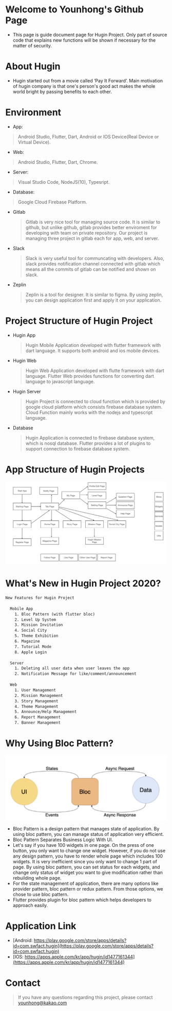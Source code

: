 # Welcome to Younhong's Github Page
* This page is guide document page for Hugin Project.
Only part of source code that explains new functions will be shown if necessary for the matter of security.

# About Hugin
* Hugin started out from a movie called ‘Pay It Forward’. Main motivation of hugin company is that one's person's good act makes the whole world bright by passing benefits to each other.

# Environment
* App:    
> Android Studio, Flutter, Dart, Android or IOS Device(Real Device or Virtual Device).

* Web: 
> Android Studio, Flutter, Dart, Chrome.

* Server: 
> Visual Studio Code, NodeJS(10), Typesript.

* Database: 
> Google Cloud Firebase Platform.

* Gitlab
   > Gitlab is very nice tool for managing source code. It is similar to github, but unlike github, gitlab provides better enviroment for developing with team on private repository. Our project is managing three project in gitlab each for app, web, and server.
* Slack
  > Slack is very useful tool for communcating with developers. Also, slack provides notification channel connected with gitlab which means all the commits of gitlab can be notified and shown on slack.
* Zeplin
  > Zeplin is a tool for designer. It is similar to figma. By using zeplin, you can design application first and apply it on your application.
  
# Project Structure of Hugin Project
* Hugin App
  > Hugin Mobile Application developed with flutter framework with dart language. It supports both android and ios mobile devices.
* Hugin Web
  > Hugin Web Application developed with flutte framework with dart language. Flutter Web provides functions for converting dart language to javascript language.
* Hugin Server
  > Hugin Project is connected to cloud function which is provided by google cloud platform which consists firebase database system. Cloud Function mainly works with the nodejs and typescript language.
* Database
  > Hugin Application is connected to firebase database system, which is nosql database. Flutter provides a lot of plugins to support connection to firebase database system.

# App Structure of Hugin Projects
![허그인 앱 구조](./images/app.png)

# What's New in Hugin Project 2020?
```html
New Features for Hugin Project

  Mobile App
    1. Bloc Pattern (with flutter bloc)
    2. Level Up System
    3. Mission Invitation
    4. Social City
    5. Theme Exhibition
    6. Magazine
    7. Tutorial Mode
    8. Apple Login

  Server
    1. Deleting all user data when user leaves the app
    2. Notification Message for like/comment/announcement

  Web
    1. User Management
    2. Mission Management
    3. Story Management
    4. Theme Management
    5. Announce/Help Management
    6. Report Management
    7. Banner Management

```

# Why Using Bloc Pattern?
![Bloc](./images/bloc.png)
* Bloc Pattern is a design pattern that manages state of application. By using bloc pattern, you can manage status of application very efficient.
* Bloc Pattern Separates Business Logic With UI.
* Let's say if you have 100 widgets in one page. On the press of one button, you only want to change one widget. However, if you do not use any design pattern, you have to render whole page which includes 100 widgets. It is very inefficient since you only want to change 1 part of page. By using bloc pattern, you can set status for each widgets, and change only status of widget you want to give modification rather than rebuilding whole page.   
* For the state management of application, there are  many options like provider pattern, bloc pattern or redux pattern. From those options, we chose to use bloc pattern.   
* Flutter provides plugin for bloc pattern which helps developers to approach easily.

# Application Link
* [Android: https://play.google.com/store/apps/details?id=com.swfact.hugin](https://play.google.com/store/apps/details?id=com.swfact.hugin)   
* [IOS: https://apps.apple.com/kr/app/hugin/id1477161344](https://apps.apple.com/kr/app/hugin/id1477161344)

# Contact
> If you have any questions regarding this project, please contact [younhong@kakao.com](younhong@kakao.com)

